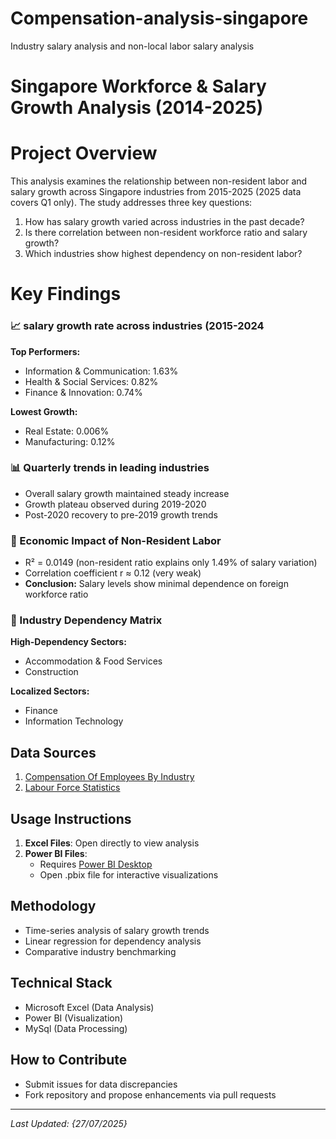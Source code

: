 # Compensation-analysis-singapore
Industry salary analysis and non-local labor salary analysis
# Singapore Workforce & Salary Growth Analysis (2014-2025)

# Project Overview

This analysis examines the relationship between non-resident labor and salary growth across Singapore industries from 2015-2025 (2025 data covers Q1 only). The study addresses three key questions:

1. How has salary growth varied across industries in the past decade?
2. Is there correlation between non-resident workforce ratio and salary growth?
3. Which industries show highest dependency on non-resident labor?

# Key Findings

### 📈 salary growth rate across industries (2015-2024
**Top Performers:**
- Information & Communication: 1.63%
- Health & Social Services: 0.82% 
- Finance & Innovation: 0.74%

**Lowest Growth:**
- Real Estate: 0.006%
- Manufacturing: 0.12%

### 📊 Quarterly trends in leading industries
- Overall salary growth maintained steady increase
- Growth plateau observed during 2019-2020
- Post-2020 recovery to pre-2019 growth trends

### 👥 Economic Impact of Non-Resident Labor
- R² = 0.0149 (non-resident ratio explains only 1.49% of salary variation)
- Correlation coefficient r ≈ 0.12 (very weak)
- **Conclusion:** Salary levels show minimal dependence on foreign workforce ratio

### 🏢 Industry Dependency Matrix
**High-Dependency Sectors:**
- Accommodation & Food Services
- Construction

**Localized Sectors:**
- Finance
- Information Technology

## Data Sources
1. [Compensation Of Employees By Industry](https://tablebuilder.singstat.gov.sg/table/TS/M015971)
2. [Labour Force Statistics](https://tablebuilder.singstat.gov.sg/table/TS/M181641)




## Usage Instructions
1. **Excel Files**: Open directly to view analysis
2. **Power BI Files**:
   - Requires [Power BI Desktop](https://powerbi.microsoft.com/)
   - Open .pbix file for interactive visualizations

## Methodology
- Time-series analysis of salary growth trends
- Linear regression for dependency analysis
- Comparative industry benchmarking

## Technical Stack
- Microsoft Excel (Data Analysis)
- Power BI (Visualization)
- MySql (Data Processing)

## How to Contribute
- Submit issues for data discrepancies
- Fork repository and propose enhancements via pull requests



---
*Last Updated: {27/07/2025}*
